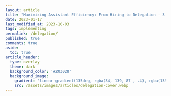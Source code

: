 ```yaml
---
layout: article
title: "Maximizing Assistant Efficiency: From Hiring to Delegation - 3 Common Problems and 10 Practical Tips"
date: 2023-01-17
last_modified_at: 2023-10-03
tags: implementing
permalink: /delegation/
published: true
comments: true
aside:
  toc: true
article_header:
  type: overlay
  theme: dark
  background_color: '#203028'
  background_image:
    gradient: 'linear-gradient(135deg, rgba(34, 139, 87 , .4), rgba(139, 34, 139, .4))'
    src: /assets/images/articles/delegation-cover.webp
---
```

